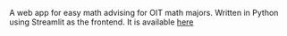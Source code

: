 A web app for easy math advising for OIT math majors. Written in Python using Streamlit as the frontend. It is available [here](https://oitmathmajor.streamlit.app)
